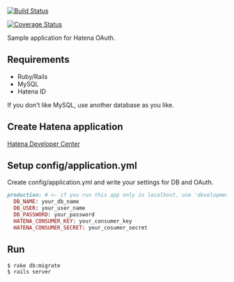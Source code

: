 [![Build Status](https://travis-ci.org/xoyip/hatebu-web.png?branch=master)](https://travis-ci.org/xoyip/hatebu-web)

[![Coverage Status](https://coveralls.io/repos/xoyip/hatebu-web/badge.png)](https://coveralls.io/r/xoyip/hatebu-web)

Sample application for Hatena OAuth.

## Requirements

- Ruby/Rails
- MySQL
- Hatena ID

If you don't like MySQL, use another database as you like.

## Create Hatena application

[Hatena Developer Center](http://developer.hatena.ne.jp/ja/documents/auth/apis/oauth/consumer)

## Setup config/application.yml

Create config/application.yml and write your settings for DB and OAuth.

```ruby
production: # <- if you run this app only in localhost, use 'development'
  DB_NAME: your_db_name
  DB_USER: your_user_name
  DB_PASSWORD: your_password
  HATENA_CONSUMER_KEY: your_consumer_key
  HATENA_CONSUMER_SECRET: your_cosumer_secret
```

## Run

```
$ rake db:migrate
$ rails server
```



